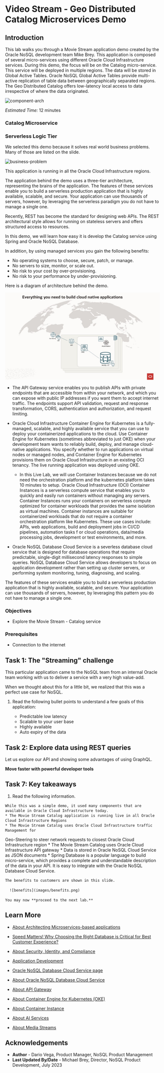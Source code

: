 # Video Stream - Geo Distributed Catalog Microservices Demo

## Introduction

This lab walks you through a Movie Stream application demo created by the Oracle NoSQL development team Mike Brey.
This application is composed of several micro-services using different Oracle Cloud Infrastructure services.
During this demo, the focus will be on the Catalog micro-service. This service will be deployed in multiple regions.
The data will be stored in Global Active Tables. Oracle NoSQL Global Active Tables provide multi-active replication of
table data between geographically separated regions.
The Geo Distributed Catalog offers low-latency local access to data irrespective of where the data originated.

![component-arch](images/component-arch-todo.png)

_Estimated Time:_ 12 minutes

### Catalog Microservice


### Serverless Logic Tier

We selected this demo because it solves real world business problems. Many of those are listed on the slide.

  ![business-problem](images/business-problem-todo.jpg)

This application is running in all the Oracle Cloud Infrastructure regions.

The application behind the demo uses a three-tier architecture, representing the brains of the application.
The features of these services enable you to build a serverless production application that is highly available, scalable, and secure.
Your application can use thousands of servers, however, by leveraging the serverless paradigm you do not have to manage a single one.

Recently, REST has become the standard for designing web APIs.
The REST architectural style allows for running on stateless servers and offers structured access to resources.

In this demo, we will learn how easy it is develop the Catalog service using Spring and Oracle NoSQL Database.

In addition, by using managed services you gain the following benefits:
*	No operating systems to choose, secure, patch, or manage.
*	No servers to size, monitor, or scale out.
*	No risk to your cost by over-provisioning.
*	No risk to your performance by under-provisioning.

Here is a diagram of architecture behind the demo.

  ![arch-diagram](images/arch-diagram.jpg)

* The API Gateway service enables you to publish APIs with private endpoints that are accessible from within your network,
and which you can expose with public IP addresses if you want them to accept internet traffic. The endpoints support API validation,
request and response transformation, CORS, authentication and authorization, and request limiting.

* Oracle Cloud Infrastructure Container Engine for Kubernetes is a fully-managed, scalable, and highly available service that
you can use to deploy your containerized applications to the cloud. Use Container Engine for Kubernetes (sometimes abbreviated to just OKE)
when your development team wants to reliably build, deploy, and manage cloud-native applications. You specify whether to run applications
on virtual nodes or managed nodes, and Container Engine for Kubernetes provisions them on Oracle Cloud Infrastructure in an existing OCI tenancy.
The live running application was deployed using OKE.

    * In this Live Lab, we will use Container Instances because we do not need the orchestration platform and the kubernetes platform takes 10 minutes to setup.
    Oracle Cloud Infrastructure (OCI) Container Instances is a serverless compute service that enables you to quickly and easily
    run containers without managing any servers. Container Instances runs your containers on serverless compute optimized
    for container workloads that provides the same isolation as virtual machines. Container instances are suitable for containerized workloads
    that do not require a container orchestration platform like Kubernetes. These use cases include: APIs, web applications, build and deployment
    jobs in CI/CD pipelines, automation tasks f or cloud operations, data/media processing jobs, development or test environments, and more.


* Oracle NoSQL Database Cloud Service is a severless database cloud service that is designed for database operations that require predictable, single-digit millisecond latency responses to simple queries. NoSQL Database Cloud Service allows developers to focus on application development rather than setting up cluster servers, or performing system monitoring, tuning, diagnosing, and scaling.

The features of these services enable you to build a serverless production application that is highly available, scalable, and secure. Your application can use thousands of servers, however, by leveraging this pattern you do not have to manage a single one.

### Objectives

* Explore the Movie Stream - Catalog service  

### Prerequisites

*  Connection to the internet


## Task 1: The "Streaming" challenge

This particular application came to the NoSQL team from an internal Oracle team working
with us to deliver a service with a very high value-add.

When we thought about this for a little bit, we realized that this was a perfect use case for NoSQL.
<etc>
1. Read the following bullet points to understand a few goals of this application:

    * Predictable low latency
    * Scalable to your user base
    * Highly available
    * Auto expiry of the data


## Task 2: Explore data using REST queries

Let us explore our API and showing some advantages of using GraphQL.

**Move faster with powerful developer tools**

## Task 7: Key takeaways

  1. Read the following information.

    While this was a simple demo, it used many components that are available in Oracle Cloud Infrastructure today.
    * The Movie Stream Catalog application is running live in all Oracle Cloud Infrastructure Regions
    * The Movie Stream Catalog uses Oracle Cloud Infrastructure traffic Management for
Geo-Steering to steer network requests to closest Oracle Cloud Infrastructure region
    * The Movie Stream Catalog uses Oracle Cloud Infrastructure API gateway
    * Data is stored in Oracle NoSQL Cloud Service as JSON documents
    * Spring Database is a popular language to build micro-service, which provides a complete and understandable description of the data in your API.  It is easy to integrate with the Oracle NoSQL Database Cloud Service.

    The benefits to customers are shown in this slide.

      ![benefits](images/benefits.png)

    You may now **proceed to the next lab.**

## Learn More
* [About Architecting Microservices-based applications](https://docs.oracle.com/en/solutions/learn-architect-microservice/index.html)
* [Speed Matters! Why Choosing the Right Database is Critical for Best Customer Experience?](https://blogs.oracle.com/nosql/post/speed-matters-why-choosing-the-right-database-is-critical-for-best-customer-experience)
* [About Security, Identity, and Compliance](https://www.oracle.com/security/)
* [Application Development](https://www.oracle.com/application-development/)

* [Oracle NoSQL Database Cloud Service page](https://www.oracle.com/database/nosql-cloud.html)
* [About Oracle NoSQL Database Cloud Service](https://docs.oracle.com/en/cloud/paas/nosql-cloud/index.html)
* [About API Gateway](https://www.oracle.com/cloud/cloud-native/api-management/)
* [About Container Engine for Kubernetes (OKE)](https://www.oracle.com/cloud/cloud-native/container-engine-kubernetes/)
* [About Container Instance](https://www.oracle.com/cloud/cloud-native/container-instances/)

* [About AI Services](https://www.oracle.com/artificial-intelligence/ai-services/)
* [About Media Streams](https://www.oracle.com/cloud/media-streams/)


## Acknowledgements
* **Author** - Dario Vega, Product Manager, NoSQL Product Management
* **Last Updated By/Date** - Michael Brey, Director, NoSQL Product Development, July 2023
